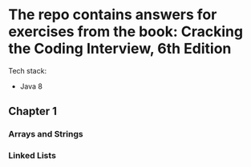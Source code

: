 # The repo contains answers for exercises from the book: Cracking the Coding Interview, 6th Edition

Tech stack:
- Java 8

## Chapter 1
### Arrays and Strings

### Linked Lists 

